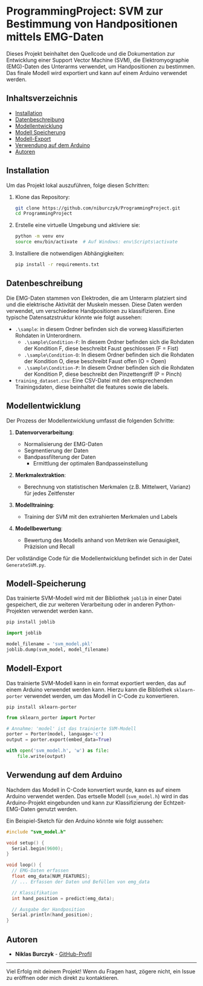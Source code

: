 # ProgrammingProject: SVM zur Bestimmung von Handpositionen mittels EMG-Daten

Dieses Projekt beinhaltet den Quellcode und die Dokumentation zur Entwicklung einer Support Vector Machine (SVM), die Elektromyographie (EMG)-Daten des Unterarms verwendet, um Handpositionen zu bestimmen. Das finale Modell wird exportiert und kann auf einem Arduino verwendet werden.

## Inhaltsverzeichnis

- [Installation](#installation)
- [Datenbeschreibung](#datenbeschreibung)
- [Modellentwicklung](#modellentwicklung)
- [Modell Speicherung](#modell-speicherung)
- [Modell-Export](#modell-export)
- [Verwendung auf dem Arduino](#verwendung-auf-dem-arduino)
- [Autoren](#autoren)

## Installation

Um das Projekt lokal auszuführen, folge diesen Schritten:

1. Klone das Repository:
   ```bash
   git clone https://github.com/niburczyk/ProgrammingProject.git
   cd ProgrammingProject
   ```

2. Erstelle eine virtuelle Umgebung und aktiviere sie:
   ```bash
   python -m venv env
   source env/bin/activate  # Auf Windows: env\Scripts\activate
   ```

3. Installiere die notwendigen Abhängigkeiten:
   ```bash
   pip install -r requirements.txt
   ```

## Datenbeschreibung

Die EMG-Daten stammen von Elektroden, die am Unterarm platziert sind und die elektrische Aktivität der Muskeln messen. Diese Daten werden verwendet, um verschiedene Handpositionen zu klassifizieren. Eine typische Datensatzstruktur könnte wie folgt aussehen:

- `.\sample`: in diesem Ordner befinden sich die vorweg klassifizierten Rohdaten in Unterordnern.
   - `.\sample\Condition-F`: In diesem Ordner befinden sich die Rohdaten der Kondition F, diese beschreibt Faust geschlossen (F = Fist) 
   - `.\sample\Condition-O`: In diesem Ordner befinden sich die Rohdaten der Kondition O, diese beschreibt Faust offen (O = Open) 
   - `.\sample\Condition-P`: In diesem Ordner befinden sich die Rohdaten der Kondition P, diese beschreibt den Pinzettengriff (P = Pinch) 
- `training_dataset.csv`: Eine CSV-Datei mit den entsprechenden Trainingsdaten, diese beinhaltet die features sowie die labels.

## Modellentwicklung

Der Prozess der Modellentwicklung umfasst die folgenden Schritte:

1. **Datenvorverarbeitung**:
   - Normalisierung der EMG-Daten
   - Segmentierung der Daten
   - Bandpassfilterung der Daten
      - Ermittlung der optimalen Bandpasseinstellung

2. **Merkmalextraktion**:
   - Berechnung von statistischen Merkmalen (z.B. Mittelwert, Varianz) für jedes Zeitfenster

3. **Modelltraining**:
   - Training der SVM mit den extrahierten Merkmalen und Labels

4. **Modellbewertung**:
   - Bewertung des Modells anhand von Metriken wie Genauigkeit, Präzision und Recall

Der vollständige Code für die Modellentwicklung befindet sich in der Datei `GenerateSVM.py`.

## Modell-Speicherung
Das trainierte SVM-Modell wird mit der Bibliothek `joblib` in einer Datei gespeichert, die zur weiteren Verarbeitung oder in anderen Python-Projekten verwendet werden kann.

```bash
pip install joblib
```
```python
import joblib

model_filename = 'svm_model.pkl'
joblib.dump(svm_model, model_filename)
````

## Modell-Export
Das trainierte SVM-Modell kann in ein format exportiert werden, das auf einem Arduino verwendet werden kann. Hierzu kann die Bibliothek `sklearn-porter` verwendet werden, um das Modell in C-Code zu konvertieren.

```
pip install sklearn-porter
```

```python
from sklearn_porter import Porter

# Annahme: 'model' ist das trainierte SVM-Modell
porter = Porter(model, language='c')
output = porter.export(embed_data=True)

with open('svm_model.h', 'w') as file:
    file.write(output)
```

## Verwendung auf dem Arduino

Nachdem das Modell in C-Code konvertiert wurde, kann es auf einem Arduino verwendet werden. Das ertselle Modell (`svm_model.h`) wird in das Arduino-Projekt eingebunden und kann zur Klassifizierung der Echtzeit-EMG-Daten genutzt werden.

Ein Beispiel-Sketch für den Arduino könnte wie folgt aussehen:

```cpp
#include "svm_model.h"

void setup() {
  Serial.begin(9600);
}

void loop() {
  // EMG-Daten erfassen
  float emg_data[NUM_FEATURES];
  // ... Erfassen der Daten und Befüllen von emg_data

  // Klassifikation
  int hand_position = predict(emg_data);

  // Ausgabe der Handposition
  Serial.println(hand_position);
}
```

## Autoren

- **Niklas Burczyk** - [GitHub-Profil](https://github.com/niburczyk)
---

Viel Erfolg mit deinem Projekt! Wenn du Fragen hast, zögere nicht, ein Issue zu eröffnen oder mich direkt zu kontaktieren.
